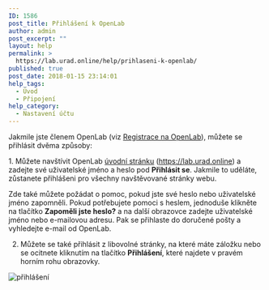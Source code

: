 ```yaml
---
ID: 1586
post_title: Přihlášení k OpenLab
author: admin
post_excerpt: ""
layout: help
permalink: >
  https://lab.urad.online/help/prihlaseni-k-openlab/
published: true
post_date: 2018-01-15 23:14:01
help_tags:
  - Úvod
  - Připojení
help_category:
  - Nastavení účtu
---
```

Jakmile jste členem OpenLab (viz <a href="https://lab.urad.online/help/signing-up-on-the-openlab/ ‎">Registrace na OpenLab</a>), můžete se přihlásit dvěma způsoby:

<strong>
</strong>1. Můžete navštívit OpenLab <a href="https://lab.urad.online/">úvodní stránku</a> (<a href="https://lab.urad.online">https://lab.urad.online</a>) a zadejte své uživatelské jméno a heslo pod <strong>Přihlásit se</strong>. Jakmile to uděláte, zůstanete přihlášeni pro všechny navštěvované stránky webu.

Zde také můžete požádat o pomoc, pokud jste své heslo nebo uživatelské jméno zapomněli. Pokud potřebujete pomoci s heslem, jednoduše klikněte na tlačítko <strong>Zapoměli jste heslo?</strong> a na další obrazovce zadejte uživatelské jméno nebo e-mailovou adresu. Pak se přihlaste do doručené pošty a vyhledejte e-mail od OpenLab.

2. Můžete se také přihlásit z libovolné stránky, na které máte záložku nebo se ocitnete kliknutím na tlačítko <strong>Přihlášení</strong>, které najdete v pravém horním rohu obrazovky.

<img class="alignnone wp-image-36133 size-full" src="https://openlab.citytech.cuny.edu/wp-content/uploads/2012/08/logging_In_1_v2.png" alt="přihlášení" />